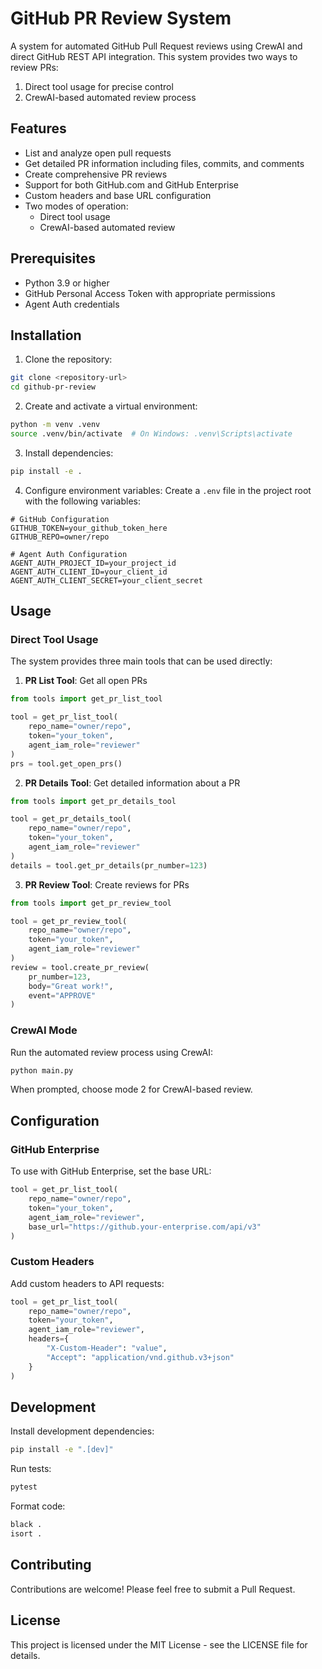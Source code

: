 # GitHub PR Review System

A system for automated GitHub Pull Request reviews using CrewAI and direct GitHub REST API integration. This system provides two ways to review PRs:
1. Direct tool usage for precise control
2. CrewAI-based automated review process

## Features

- List and analyze open pull requests
- Get detailed PR information including files, commits, and comments
- Create comprehensive PR reviews
- Support for both GitHub.com and GitHub Enterprise
- Custom headers and base URL configuration
- Two modes of operation:
  - Direct tool usage
  - CrewAI-based automated review

## Prerequisites

- Python 3.9 or higher
- GitHub Personal Access Token with appropriate permissions
- Agent Auth credentials

## Installation

1. Clone the repository:
```bash
git clone <repository-url>
cd github-pr-review
```

2. Create and activate a virtual environment:
```bash
python -m venv .venv
source .venv/bin/activate  # On Windows: .venv\Scripts\activate
```

3. Install dependencies:
```bash
pip install -e .
```

4. Configure environment variables:
Create a `.env` file in the project root with the following variables:
```env
# GitHub Configuration
GITHUB_TOKEN=your_github_token_here
GITHUB_REPO=owner/repo

# Agent Auth Configuration
AGENT_AUTH_PROJECT_ID=your_project_id
AGENT_AUTH_CLIENT_ID=your_client_id
AGENT_AUTH_CLIENT_SECRET=your_client_secret
```

## Usage

### Direct Tool Usage

The system provides three main tools that can be used directly:

1. **PR List Tool**: Get all open PRs
```python
from tools import get_pr_list_tool

tool = get_pr_list_tool(
    repo_name="owner/repo",
    token="your_token",
    agent_iam_role="reviewer"
)
prs = tool.get_open_prs()
```

2. **PR Details Tool**: Get detailed information about a PR
```python
from tools import get_pr_details_tool

tool = get_pr_details_tool(
    repo_name="owner/repo",
    token="your_token",
    agent_iam_role="reviewer"
)
details = tool.get_pr_details(pr_number=123)
```

3. **PR Review Tool**: Create reviews for PRs
```python
from tools import get_pr_review_tool

tool = get_pr_review_tool(
    repo_name="owner/repo",
    token="your_token",
    agent_iam_role="reviewer"
)
review = tool.create_pr_review(
    pr_number=123,
    body="Great work!",
    event="APPROVE"
)
```

### CrewAI Mode

Run the automated review process using CrewAI:

```bash
python main.py
```

When prompted, choose mode 2 for CrewAI-based review.

## Configuration

### GitHub Enterprise

To use with GitHub Enterprise, set the base URL:

```python
tool = get_pr_list_tool(
    repo_name="owner/repo",
    token="your_token",
    agent_iam_role="reviewer",
    base_url="https://github.your-enterprise.com/api/v3"
)
```

### Custom Headers

Add custom headers to API requests:

```python
tool = get_pr_list_tool(
    repo_name="owner/repo",
    token="your_token",
    agent_iam_role="reviewer",
    headers={
        "X-Custom-Header": "value",
        "Accept": "application/vnd.github.v3+json"
    }
)
```

## Development

Install development dependencies:
```bash
pip install -e ".[dev]"
```

Run tests:
```bash
pytest
```

Format code:
```bash
black .
isort .
```

## Contributing

Contributions are welcome! Please feel free to submit a Pull Request.

## License

This project is licensed under the MIT License - see the LICENSE file for details.
